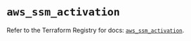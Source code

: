 # `aws_ssm_activation`

Refer to the Terraform Registry for docs: [`aws_ssm_activation`](https://registry.terraform.io/providers/hashicorp/aws/4.54.0/docs/resources/ssm_activation).

